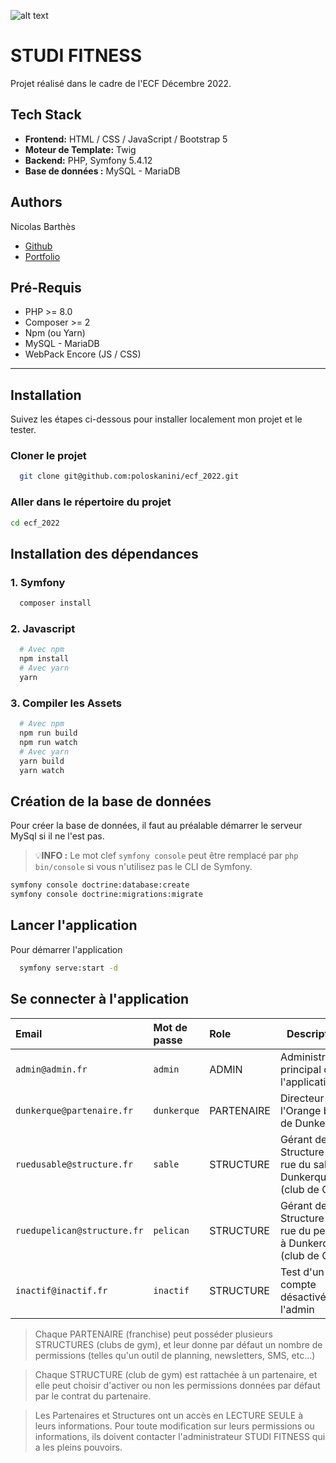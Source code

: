 ![alt text](https://www.sngaf.com/wp-content/uploads/2022/09/STUDI-FITNESS-VISUEL-MAIL-1024x614.jpg)

# STUDI FITNESS

Projet réalisé dans le cadre de l'ECF Décembre 2022.


## Tech Stack

- **Frontend:** HTML / CSS / JavaScript / Bootstrap 5
- **Moteur de Template:** Twig
- **Backend:** PHP, Symfony 5.4.12
- **Base de données :** MySQL - MariaDB


## Authors

Nicolas Barthès
- [Github](https://github.com/poloskanini)
- [Portfolio](https://www.nicolasbarthes.com)


## Pré-Requis

- PHP >= 8.0
- Composer >= 2
- Npm (ou Yarn)
- MySQL - MariaDB
- WebPack Encore (JS / CSS)


<!-- ## Trello du projet
- [Trello](https://trello.com/b/CyZoe9QM) -->

<hr>

## Installation

Suivez les étapes ci-dessous pour installer localement mon projet et le tester.


### Cloner le projet

```bash
  git clone git@github.com:poloskanini/ecf_2022.git
```

### Aller dans le répertoire du projet

```bash
cd ecf_2022
```

## Installation des dépendances

### 1. Symfony

```bash
  composer install
```

### 2. Javascript

```bash
  # Avec npm
  npm install
  # Avec yarn
  yarn
```

### 3. Compiler les Assets

```bash
  # Avec npm
  npm run build
  npm run watch
  # Avec yarn
  yarn build
  yarn watch
```

## Création de la base de données

Pour créer la base de données, il faut au préalable démarrer le serveur MySql si il ne l'est pas.

> 💡<b>INFO :</b>
> Le mot clef `symfony console` peut être remplacé par `php bin/console` si vous n'utilisez pas le CLI de Symfony.


```bash
symfony console doctrine:database:create
symfony console doctrine:migrations:migrate
```

<!-- ### Charger des datas en base de données

```bash
symfony console doctrine:fixtures:load -n
``` -->

## Lancer l'application

Pour démarrer l'application

```bash
  symfony serve:start -d
```

## Se connecter à l'application

| Email | Mot de passe     | Role                       | Description |
| :-------- | :------- | :-------------------------------- | -- |
| `admin@admin.fr`      | `admin` | ADMIN | Administrateur principal de l'application|
| `dunkerque@partenaire.fr`      | `dunkerque` | PARTENAIRE | Directeur de l'Orange bleue de Dunkerque|
| `ruedusable@structure.fr`      | `sable` | STRUCTURE | Gérant de la Structure de rue du sable à Dunkerque (club de Gym)|
| `ruedupelican@structure.fr`      | `pelican` | STRUCTURE | Gérant de la Structure de rue du pelican à Dunkerque (club de Gym)|
| `inactif@inactif.fr`      | `inactif` | STRUCTURE | Test d'un compte désactivé par l'admin|

> Chaque PARTENAIRE (franchise) peut posséder plusieurs STRUCTURES (clubs de gym), et leur donne par défaut un nombre de permissions (telles qu'un outil de planning, newsletters, SMS, etc...)

> Chaque STRUCTURE (club de gym) est rattachée à un partenaire, et elle peut choisir d'activer ou non les permissions données par défaut par le contrat du partenaire.

> Les Partenaires et Structures ont un accès en LECTURE SEULE à leurs informations.
> Pour toute modification sur leurs permissions ou informations, ils doivent contacter l'administrateur STUDI FITNESS qui a les pleins pouvoirs.
